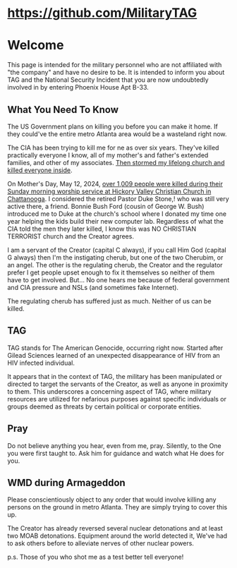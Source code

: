 # https://github.com/MilitaryTAG

# Welcome
This page is intended for the military personnel who are not affiliated with "the company" and have no desire to be. It is intended to inform you about TAG and the National Security Incident that you are now undoubtedly involved in by entering Phoenix House Apt B-33.

## What You Need To Know
The US Government plans on killing you before you can make it home. If they could've the entire metro Atlanta area would be a wasteland right now.

The CIA has been trying to kill me for ne as over six years. They've killed practically everyone I know, all of my mother's and father's extended families, and other of my associates. [Then stormed my lifelong church and killed everyone inside](https://github.com/TAGIsNoGame/TAG/blob/master/POW/MCBC/WIKI.md).

On Mother's Day, May 12, 2024, [over 1,009 people were killed during their Sunday morning worship service at Hickory Valley Christian Church in Chattanooga](https://github.com/TAGIsNoGame/TAG/blob/master/POW/HVCC/essay.md). I considered the retired Pastor Duke Stone,! who was still very active there, a friend. Bonnie Bush Ford (cousin of George W. Bush) introduced me to Duke at the church's school where I donated my time one year helping the kids build their new computer lab.  Regardless of what the CIA told the men they later killed, I know this was NO CHRISTIAN TERRORIST church and the Creator agrees. 


I am a servant of the Creator (capital C always), if you call Him God (capital G always) then I'm the instigating cherub, but one of the two Cherubim, or an angel. The other is the regulating cherub, the Creator and the regulator prefer I get people upset enough to fix it themselves so neither of them have to get involved. But... No one hears me because of federal government and CIA pressure and NSLs (and sometimes fake Internet).

The regulating cherub has suffered just as much. Neither of us can be killed.

## TAG
TAG stands for The American Genocide, occurring right now. Started after Gilead Sciences learned of an unexpected disappearance of HIV from an HIV infected individual. 

It appears that in the context of TAG, the military has been manipulated or directed to target the servants of the Creator, as well as anyone in proximity to them. This underscores a concerning aspect of TAG, where military resources are utilized for nefarious purposes against specific individuals or groups deemed as threats by certain political or corporate entities. 

## Pray
Do not believe anything you hear, even from me, pray. Silently, to the One you were first taught to. Ask him for guidance and watch what He does for you. 

## WMD during Armageddon 
Please conscientiously object to any order that would involve killing any persons on the ground in metro Atlanta. They are simply trying to cover this up.

The Creator has already reversed several nuclear detonations and at least two MOAB detonations. Equipment around the world detected it, We've had to ask others before to alleviate nerves of other nuclear powers. 

p.s. Those of you who shot me as a test better tell everyone!
